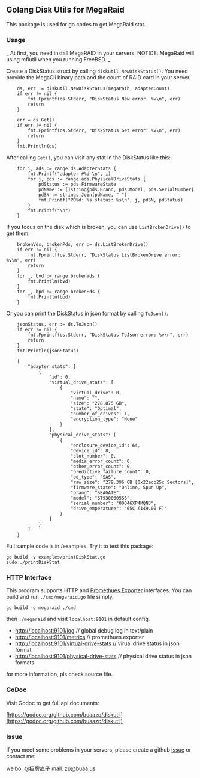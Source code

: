 ## Golang Disk Utils for MegaRaid

This package is used for go codes to get MegaRaid stat.

### Usage

_ At first, you need install MegaRAID in your servers. NOTICE: MegaRaid will using mfiutil when you running FreeBSD. _

Create a DiskStatus struct by calling `diskutil.NewDiskStatus()`. You need provide the MegaCli binary path and the count of RAID card in your server.

```golang
	ds, err := diskutil.NewDiskStatus(megaPath, adapterCount)
	if err != nil {
		fmt.Fprintf(os.Stderr, "DiskStatus New error: %v\n", err)
		return
	}

	err = ds.Get()
	if err != nil {
		fmt.Fprintf(os.Stderr, "DiskStatus Get error: %v\n", err)
		return
	}
	fmt.Println(ds)
```

After calling `Get()`, you can visit any stat in the DiskStatus like this:

```golang
	for i, ads := range ds.AdapterStats {
		fmt.Printf("adapter #%d \n", i)
		for j, pds := range ads.PhysicalDriveStats {
			pdStatus := pds.FirmwareState
			pdName := []string{pds.Brand, pds.Model, pds.SerialNumber}
			pdSN := strings.Join(pdName, " ")
			fmt.Printf("PD%d: %s status: %s\n", j, pdSN, pdStatus)
		}
		fmt.Printf("\n")
	}
```

If you focus on the disk which is broken, you can use `ListBrokenDrive()` to get them:

```golang
	brokenVds, brokenPds, err := ds.ListBrokenDrive()
	if err != nil {
		fmt.Fprintf(os.Stderr, "DiskStatus ListBrokenDrive error: %v\n", err)
		return
	}
	for _, bvd := range brokenVds {
		fmt.Println(bvd)
	}
	for _, bpd := range brokenPds {
		fmt.Println(bpd)
	}
```

Or you can print the DiskStatus in json format by calling `ToJson()`:

```golang
	jsonStatus, err := ds.ToJson()
	if err != nil {
		fmt.Fprintf(os.Stderr, "DiskStatus ToJson error: %v\n", err)
		return
	}
	fmt.Println(jsonStatus)

	{
		"adapter_stats": [
			{
				"id": 0,
				"virtual_drive_stats": [
					{
						"virtual_drive": 0,
						"name": "",
						"size": "278.875 GB",
						"state": "Optimal",
						"number_of_drives": 1,
						"encryption_type": "None"
					}
				],
				"physical_drive_stats": [
					{
						"enclosure_device_id": 64,
						"device_id": 8,
						"slot_number": 0,
						"media_error_count": 0,
						"other_error_count": 0,
						"predictive_failure_count": 0,
						"pd_type": "SAS",
						"raw_size": "279.396 GB [0x22ecb25c Sectors]",
						"firmware_state": "Online, Spun Up",
						"brand": "SEAGATE",
						"model": "ST9300605SS",
						"serial_number": "00046XP4MQNJ",
						"drive_emperature": "65C (149.00 F)"
					}
				]
			}
		]
	}
```

Full sample code is in /examples. Try it to test this package:

```
go build -v examples/printDiskStat.go
sudo ./printDiskStat
```

### HTTP Interface

This program supports HTTP and [Promethues Exporter](https://prometheus.io/) interfaces. You can build and run `./cmd/megaraid.go` file simply.

```
go build -o megaraid ./cmd
```

then `./megaraid` and visit `localhost:9101` in default config.

- <http://localhost:9101/log> // global debug log in text/plain
- <http://localhost:9101/metrics> // promethues exporter
- <http://localhost:9101/virtual-drive-stats> // virual drive status in json format
- <http://localhost:9101/physical-drive-stats> // physical drive status in json formats

for more information, pls check source file.

### GoDoc

Visit Godoc to get full api documents:

[https://godoc.org/github.com/buaazp/diskutil](https://godoc.org/github.com/buaazp/diskutil)

### Issue

If you meet some problems in your servers, please create a github [issue](https://github.com/buaazp/diskutil/issues) or contact me:

weibo: [@招牌疯子](http://weibo.com/buaazp)
mail: zp@buaa.us
